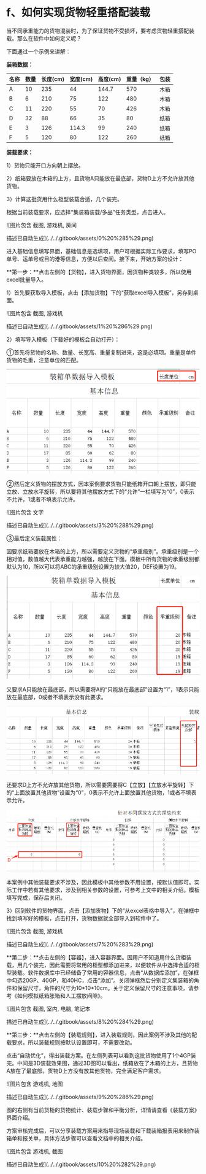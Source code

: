 # f、如何实现货物轻重搭配装载

当不同承重能力的货物混装时，为了保证货物不受损坏，要考虑货物轻重搭配装载。那么在软件中如何定义呢？

下面通过一个示例来讲解：

**装箱数据：**

| 名称 | 数量 | 长度\(cm\) | 宽度\(cm\) | 高度\(cm\) | 重量（kg） | 包装 |
| :--- | :--- | :--- | :--- | :--- | :--- | :--- |
| A | 10 | 235 | 44 | 144.7 | 570 | 木箱 |
| B | 6 | 210 | 75 | 122 | 480 | 木箱 |
| C | 11 | 220 | 55 | 70 | 426 | 木箱 |
| D | 32 | 88 | 66 | 35 | 80 | 纸箱 |
| E | 3 | 126 | 114.3 | 99 | 240 | 纸箱 |
| F | 5 | 120 | 80 | 122 | 260 | 纸箱 |

**装载要求：**

1）货物只能开口方向朝上摆放。

2）纸箱要放在木箱的上方，且货物A只能放在最底部，货物D上方不允许放其他货物。

3）计算这批货用什么柜型装载合适，几个装完。

根据当前装载要求，应选择“集装箱装载/多品”任务类型，点击进入。

![&#x56FE;&#x7247;&#x5305;&#x542B; &#x622A;&#x56FE;, &#x6E38;&#x620F;&#x673A;, &#x623F;&#x95F4;

&#x63CF;&#x8FF0;&#x5DF2;&#x81EA;&#x52A8;&#x751F;&#x6210;](../../.gitbook/assets/0%20%285%29.png)

进入基础信息填写界面，基础信息是选填项，用户可根据实际工作要求，填写PO单号、运单号或目的港等信息，方便以后查阅。接下来，开始方案的设计：

**第一步：**点击左侧的【货物】，进入货物界面，因货物种类较多，所以使用excel批量导入。

1）首先要获取导入模板，点击【添加货物】下的“获取excel导入模板”，另存到桌面。

![&#x56FE;&#x7247;&#x5305;&#x542B; &#x622A;&#x56FE;, &#x6E38;&#x620F;&#x673A;

&#x63CF;&#x8FF0;&#x5DF2;&#x81EA;&#x52A8;&#x751F;&#x6210;](../../.gitbook/assets/1%20%286%29.png)

2）填写导入模板（下载好的模板会自动打开）：

①首先将货物的名称、数量、长宽高、重量复制进来，这是必填项。重量是单件货物的毛重，注意单位的匹配。

![](../../.gitbook/assets/2%20%286%29.png)

②然后定义货物的摆放方式，因本案例要求货物只能纸箱开口朝上摆放，即只能立放、立放水平旋转，所以要将其他摆放方式下的“允许”一栏填写为“0”，0表示不允许，1或者不填表示允许。

![&#x56FE;&#x7247;&#x5305;&#x542B; &#x6587;&#x5B57;

&#x63CF;&#x8FF0;&#x5DF2;&#x81EA;&#x52A8;&#x751F;&#x6210;](../../.gitbook/assets/3%20%288%29.png)

③最后定义装载属性：

因要求纸箱要放在木箱的上方，所以需要定义货物的“承重级别”。承重级别是一个相对值，数值越大代表承重能力越强，越放在下面。模板中所有货物的承重级别都默认为10，所以可以将ABC的承重级别设置为较大值20，DEF设置为19。

![](../../.gitbook/assets/4%20%284%29.png)

又要求A只能放在最底部，所以需要将A的“只能放在最底部”设置为“1”，1表示只能放在最底部，0或者不填表示没有此要求。

![](../../.gitbook/assets/5%20%283%29.png)

还要求D上方不允许放其他货物，所以需要需要将C【立放】【立放水平旋转】下的“上面放置其他货物”设置为“0”，0表示不允许上面放置其他货物，1或者不填表示允许。

![](../../.gitbook/assets/6%20%284%29.png)

本案例中其他装载要求不涉及，因此模板中其他参数不用设置，按默认值即可。实际工作中若有其他要求，涉及到相关参数的设置，可参考上文中的相关介绍。模板填写完成，保存后关闭。

3）回到软件的货物界面，点击【添加货物】下的“从excel表格中导入”，在弹框中找到填写好的模板，点击打开，货物数据就全部导入到软件中了。

![&#x56FE;&#x7247;&#x5305;&#x542B; &#x622A;&#x56FE;, &#x6E38;&#x620F;&#x673A;

&#x63CF;&#x8FF0;&#x5DF2;&#x81EA;&#x52A8;&#x751F;&#x6210;](../../.gitbook/assets/7%20%283%29.png)

**第二步：**点击左侧的【容器】，进入容器界面。因用户不知道用什么货柜装载，用几个装完，因此需要将常用的柜型都添加进来，以便软件从中选择合适的柜型装载。软件数据库中已经储备了常用的容器信息，点击“从数据库添加”，在弹框中勾选20GP、40GP，和40HC，点击“添加”。关闭弹框然后分别定义集装箱的角件和保留尺寸，角件的尺寸为10\*10\*10cm。关于定义保留尺寸的注意事项，请参考《如何模拟纸箱胀箱和人工摆放间隙》。

![&#x56FE;&#x7247;&#x5305;&#x542B; &#x622A;&#x56FE;, &#x5BA4;&#x5185;, &#x7535;&#x8111;, &#x7B14;&#x8BB0;&#x672C;

&#x63CF;&#x8FF0;&#x5DF2;&#x81EA;&#x52A8;&#x751F;&#x6210;](../../.gitbook/assets/8%20%284%29.png)

**第三步：**点击左侧的【装载规则】，进入装载规则，因此案例不涉及其他的配载要求，所以装载规则按默认设置即可，不需要改动。

点击“自动优化”，得出装载方案。在左侧列表可以看到这批货物使用了1个4GP装完。中间是3D装载效果图，通过3D图可以看出，纸箱放在了木箱的上方，且货物A放在了最底部，货物D上方没有放其他货物，完全满足客户需求。

![&#x56FE;&#x7247;&#x5305;&#x542B; &#x6E38;&#x620F;&#x673A;, &#x5730;&#x56FE;

&#x63CF;&#x8FF0;&#x5DF2;&#x81EA;&#x52A8;&#x751F;&#x6210;](../../.gitbook/assets/9%20%286%29.png)

图的右侧有当前货柜的货物统计、装载步骤和平衡分析，详情请查看《装载方案》界面介绍。

方案审核完成后，可以分享装载方案用来指导现场装载和下载装箱报表用来制作装箱单和报关单，具体方法步骤可以查看文档中的相关介绍。

![&#x56FE;&#x7247;&#x5305;&#x542B; &#x6E38;&#x620F;&#x673A;, &#x622A;&#x56FE;

&#x63CF;&#x8FF0;&#x5DF2;&#x81EA;&#x52A8;&#x751F;&#x6210;](../../.gitbook/assets/10%20%282%29.png)

